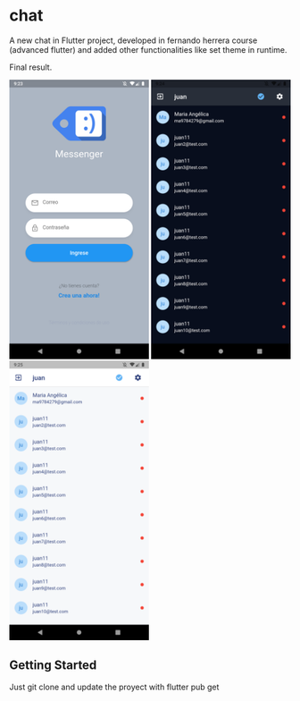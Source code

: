 # chat

A new chat in Flutter project, developed in fernando herrera course (advanced flutter) and added other functionalities like set theme in runtime.

Final result.

<img src="assets/cap1.png" alt="Resultado final taller de flutter basico" title="Resultado final taller de flutter basico" height="500" />
<img src="assets/cap2.png" alt="Resultado final taller de flutter basico" title="Resultado final taller de flutter basico" height="500" />
<img src="assets/cap3.png" alt="Resultado final taller de flutter basico" title="Resultado final taller de flutter basico" height="500" />


## Getting Started

Just git clone and update the proyect with flutter pub get
